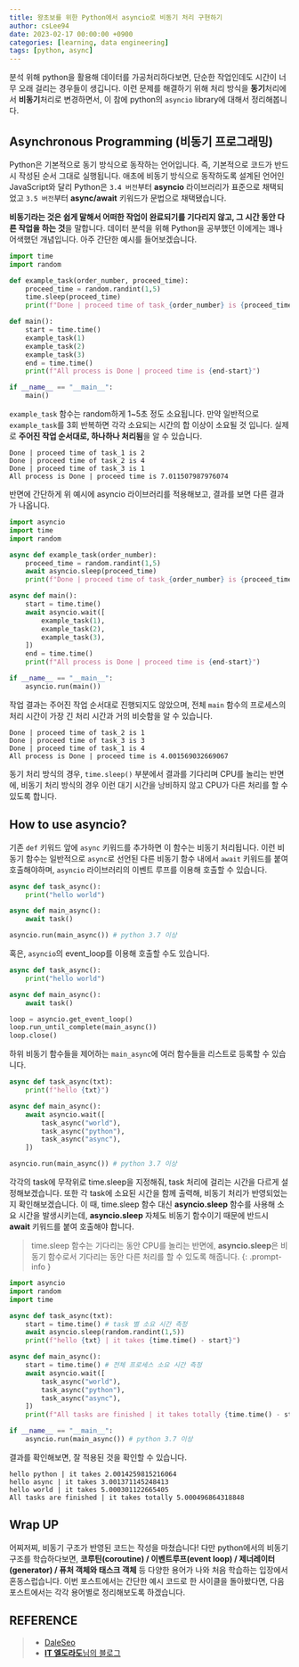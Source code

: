 ```yaml
---
title: 왕초보를 위한 Python에서 asyncio로 비동기 처리 구현하기
author: csLee94
date: 2023-02-17 00:00:00 +0900
categories: [learning, data engineering]
tags: [python, async]
---
```


분석 위해 python을 활용해 데이터를 가공처리하다보면, 단순한 작업인데도 시간이 너무 오래 걸리는 경우들이 생깁니다. 이런 문제를 해결하기 위해 처리 방식을 **동기**처리에서 **비동기**처리로 변경하면서, 이 참에 python의 `asyncio` library에 대해서 정리해봅니다.

## Asynchronous Programming (비동기 프로그래밍)
Python은 기본적으로 동기 방식으로 동작하는 언어입니다. 즉, 기본적으로 코드가 반드시 작성된 순서 그대로 실행됩니다. 애초에 비동기 방식으로 동작하도록 설계된 언어인 JavaScript와 달리 Python은 `3.4 버전`부터 **asyncio** 라이브러리가 표준으로 채택되었고 `3.5 버전`부터 **async/await** 키워드가 문법으로 채택됐습니다.

**비동기라는 것은 쉽게 말해서 어떠한 작업이 완료되기를 기다리지 않고, 그 시간 동안 다른 작업을 하는 것**을 말합니다. 데이터 분석을 위해 Python을 공부했던 이에게는 꽤나 어색했던 개념입니다. 아주 간단한 예시를 들어보겠습니다.

```python
import time
import random 

def example_task(order_number, proceed_time):
    proceed_time = random.randint(1,5)
    time.sleep(proceed_time)
    print(f"Done | proceed time of task_{order_number} is {proceed_time}")

def main():
    start = time.time()
    example_task(1)
    example_task(2)
    example_task(3)
    end = time.time()
    print(f"All process is Done | proceed time is {end-start}")

if __name__ == "__main__":
    main()
```

`example_task` 함수는 random하게 1~5초 정도 소요됩니다. 만약 일반적으로 `example_task`를 3회 반복하면 각각 소요되는 시간의 합 이상이 소요될 것 입니다. 실제로 **주어진 작업 순서대로, 하나하나 처리됨**을 알 수 있습니다.

```terminal
Done | proceed time of task_1 is 2
Done | proceed time of task_2 is 4
Done | proceed time of task_3 is 1
All process is Done | proceed time is 7.011507987976074
```

반면에 간단하게 위 예시에 asyncio 라이브러리를 적용해보고, 결과를 보면 다른 결과가 나옵니다.

```python
import asyncio
import time
import random

async def example_task(order_number):
    proceed_time = random.randint(1,5)
    await asyncio.sleep(proceed_time)
    print(f"Done | proceed time of task_{order_number} is {proceed_time}")

async def main():
    start = time.time()
    await asyncio.wait([
        example_task(1),
        example_task(2),
        example_task(3),
    ])
    end = time.time()
    print(f"All process is Done | proceed time is {end-start}")

if __name__ == "__main__":
    asyncio.run(main())
```

작업 결과는 주어진 작업 순서대로 진행되지도 않았으며, 전체 `main` 함수의 프로세스의 처리 시간이 가장 긴 처리 시간과 거의 비슷함을 알 수 있습니다.

```terminal
Done | proceed time of task_2 is 1
Done | proceed time of task_3 is 3
Done | proceed time of task_1 is 4
All process is Done | proceed time is 4.001569032669067
```

동기 처리 방식의 경우, `time.sleep()` 부분에서 결과를 기다리며 CPU를 놀리는 반면에, 비동기 처리 방식의 경우 이런 대기 시간을 낭비하지 않고 CPU가 다른 처리를 할 수 있도록 합니다.

## How to use asyncio?
기존 `def` 키워드 앞에 `async` 키워드를 추가하면 이 함수는 비동기 처리됩니다. 이런 비동기 함수는 일반적으로 `async`로 선언된 다른 비동기 함수 내에서 `await` 키워드를 붙여 호출해야하며, `asyncio` 라이브러리의 이벤트 루프를 이용해 호출할 수 있습니다.
```python
async def task_async():
    print("hello world")

async def main_async():
    await task()

asyncio.run(main_async()) # python 3.7 이상
```

혹은, `asyncio`의 event_loop를 이용해 호출할 수도 있습니다.

```python
async def task_async():
    print("hello world")

async def main_async():
    await task()

loop = asyncio.get_event_loop()
loop.run_until_complete(main_async())
loop.close()
```

하위 비동기 함수들을 제어하는 `main_async`에 여러 함수들을 리스트로 등록할 수 있습니다.

```python
async def task_async(txt):
    print(f"hello {txt}")

async def main_async():
    await asyncio.wait([
        task_async("world"),
        task_async("python"),
        task_async("async"),
    ])

asyncio.run(main_async()) # python 3.7 이상
```

각각의 task에 무작위로 time.sleep을 지정해줘, task 처리에 걸리는 시간을 다르게 설정해보겠습니다. 또한 각 task에 소요된 시간을 함께 출력해, 비동기 처리가 반영되었는지 확인해보겠습니다. 이 때, time.sleep 함수 대신 **asyncio.sleep** 함수를 사용해 소요 시간을 발생시키는데, **asyncio.sleep** 자체도 비동기 함수이기 때문에 반드시 **await** 키워드를 붙여 호출해야 합니다.

> time.sleep 함수는 기다리는 동안 CPU를 놀리는 반면에, **asyncio.sleep**은 비동기 함수로서 기다리는 동안 다른 처리를 할 수 있도록 해줍니다.
{: .prompt-info }

```python
import asyncio
import random
import time

async def task_async(txt):
    start = time.time() # task 별 소요 시간 측정
    await asyncio.sleep(random.randint(1,5))
    print(f"hello {txt} | it takes {time.time() - start}")

async def main_async():
    start = time.time() # 전체 프로세스 소요 시간 측정
    await asyncio.wait([
        task_async("world"),
        task_async("python"),
        task_async("async"),
    ])
    print(f"All tasks are finished | it takes totally {time.time() - start}")

if __name__ == "__main__":
    asyncio.run(main_async()) # python 3.7 이상
```

결과를 확인해보면, 잘 적용된 것을 확인할 수 있습니다.

```terminal
hello python | it takes 2.0014259815216064
hello async | it takes 3.001371145248413
hello world | it takes 5.000301122665405
All tasks are finished | it takes totally 5.000496864318848
```

## Wrap UP
어찌저찌, 비동기 구조가 반영된 코드는 작성을 마쳤습니다! 다만 python에서의 비동기 구조를 학습하다보면, **코루틴(coroutine) / 이벤트루프(event loop) / 제너레이터(generator) / 퓨처 객체와 태스크 객체** 등 다양한 용어가 나와 처음 학습하는 입장에서 혼동스럽습니다. 이번 포스트에서는 간단한 예시 코드로 한 사이클을 돌아봤다면, 다음 포스트에서는 각각 용어별로 정리해보도록 하겠습니다.

## REFERENCE
> - [DaleSeo](https://www.daleseo.com/python-asyncio/)
> - [**IT 엘도라도**님의 블로그](https://it-eldorado.tistory.com/159)